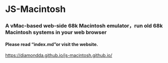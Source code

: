 # JS-Macintosh
### A vMac-based web-side 68k Macintosh emulator，run old 68k Macintosh systems in your web browser
#### Please read “index.md”or visit the website.

https://diamondda.github.io/js-macintosh.github.io/

